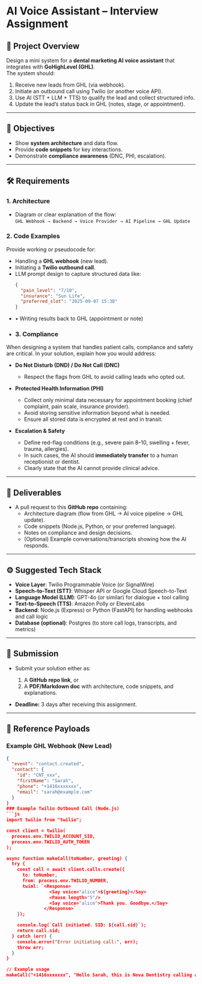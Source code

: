 # AI Voice Assistant – Interview Assignment

## 📌 Project Overview
Design a mini system for a **dental marketing AI voice assistant** that integrates with **GoHighLevel (GHL)**.  
The system should:  
1. Receive new leads from GHL (via webhook).  
2. Initiate an outbound call using Twilio (or another voice API).  
3. Use AI (STT + LLM + TTS) to qualify the lead and collect structured info.  
4. Update the lead’s status back in GHL (notes, stage, or appointment).

---

## 🎯 Objectives
- Show **system architecture** and data flow.  
- Provide **code snippets** for key interactions.  
- Demonstrate **compliance awareness** (DNC, PHI, escalation).  

---

## 🛠 Requirements

### 1. Architecture
- Diagram or clear explanation of the flow:  
  `GHL Webhook → Backend → Voice Provider → AI Pipeline → GHL Update`

### 2. Code Examples
Provide working or pseudocode for:  
- Handling a **GHL webhook** (new lead).  
- Initiating a **Twilio outbound call**.  
- LLM prompt design to capture structured data like:  
  ```json
  {
    "pain_level": "7/10",
    "insurance": "Sun Life",
    "preferred_slot": "2025-09-07 15:30"
  }
- 	•	Writing results back to GHL (appointment or note)
- 	### 3. Compliance
When designing a system that handles patient calls, compliance and safety are critical. In your solution, explain how you would address:  

- **Do Not Disturb (DND) / Do Not Call (DNC)**  
  - Respect the flags from GHL to avoid calling leads who opted out.  

- **Protected Health Information (PHI)**  
  - Collect only minimal data necessary for appointment booking (chief complaint, pain scale, insurance provider).  
  - Avoid storing sensitive information beyond what is needed.  
  - Ensure all stored data is encrypted at rest and in transit.  

- **Escalation & Safety**  
  - Define red-flag conditions (e.g., severe pain 8–10, swelling + fever, trauma, allergies).  
  - In such cases, the AI should **immediately transfer** to a human receptionist or dentist.  
  - Clearly state that the AI cannot provide clinical advice.  

---

## 📂 Deliverables
- A pull request to this **GitHub repo** containing:  
  - Architecture diagram (flow from GHL → AI voice pipeline → GHL update).  
  - Code snippets (Node.js, Python, or your preferred language).  
  - Notes on compliance and design decisions.  
  - (Optional) Example conversations/transcripts showing how the AI responds.  

---

## ⚙️ Suggested Tech Stack
- **Voice Layer**: Twilio Programmable Voice (or SignalWire)  
- **Speech-to-Text (STT)**: Whisper API or Google Cloud Speech-to-Text  
- **Language Model (LLM)**: GPT-4o (or similar) for dialogue + tool calling  
- **Text-to-Speech (TTS)**: Amazon Polly or ElevenLabs  
- **Backend**: Node.js (Express) or Python (FastAPI) for handling webhooks and call logic  
- **Database (optional)**: Postgres (to store call logs, transcripts, and metrics)  

---

## 📅 Submission
- Submit your solution either as:  
  1. A **GitHub repo link**, or  
  2. A **PDF/Markdown doc** with architecture, code snippets, and explanations.  

- **Deadline:** 3 days after receiving this assignment.  

---

## 🔖 Reference Payloads

### Example GHL Webhook (New Lead)
```json
{
  "event": "contact.created",
  "contact": {
    "id": "CNT_xxx",
    "firstName": "Sarah",
    "phone": "+1416xxxxxxx",
    "email": "sarah@example.com"
  }
}
### Example Twilio Outbound Call (Node.js)
```js
import twilio from "twilio";

const client = twilio(
  process.env.TWILIO_ACCOUNT_SID,
  process.env.TWILIO_AUTH_TOKEN
);

async function makeCall(toNumber, greeting) {
  try {
    const call = await client.calls.create({
      to: toNumber,
      from: process.env.TWILIO_NUMBER,
      twiml: `<Response>
                <Say voice="alice">${greeting}</Say>
                <Pause length="5"/>
                <Say voice="alice">Thank you. Goodbye.</Say>
              </Response>`
    });

    console.log(`Call initiated. SID: ${call.sid}`);
    return call.sid;
  } catch (err) {
    console.error("Error initiating call:", err);
    throw err;
  }
}

// Example usage
makeCall("+1416xxxxxxx", "Hello Sarah, this is Nova Dentistry calling about your appointment request.");
